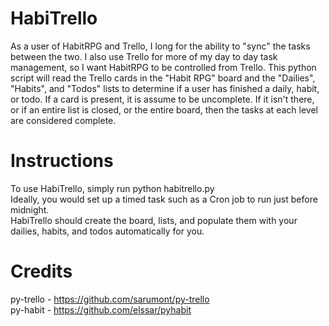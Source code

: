 HabiTrello
==========

As a user of HabitRPG and Trello, I long for the ability to "sync" the tasks between the two. I also use Trello for more of my day to day task management, so I want HabitRPG to be controlled from Trello. This python script will read the Trello cards in the "Habit RPG" board and the "Dailies", "Habits", and "Todos" lists to determine if a user has finished a daily, habit, or todo. If a card is present, it is assume to be uncomplete. If it isn't there, or if an entire list is closed, or the entire board, then the tasks at each level are considered complete. 

Instructions
============

To use HabiTrello, simply run python habitrello.py  
Ideally, you would set up a timed task such as a Cron job to run just before midnight.  
HabiTrello should create the board, lists, and populate them with your dailies, habits, and todos automatically
for you.

Credits
=======
py-trello - https://github.com/sarumont/py-trello  
py-habit - https://github.com/elssar/pyhabit  
